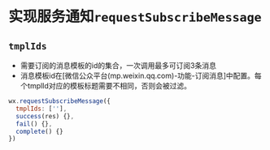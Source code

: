 # 实现服务通知`requestSubscribeMessage`

## `tmplIds`

* 需要订阅的消息模板的id的集合，一次调用最多可订阅3条消息
* 消息模板id在[微信公众平台(mp.weixin.qq.com)-功能-订阅消息]中配置。每个tmplId对应的模板标题需要不相同，否则会被过滤。

```js
wx.requestSubscribeMessage({
  tmplIds: [''], 
  success(res) {},
  fail() {},
  complete() {}
})
```
